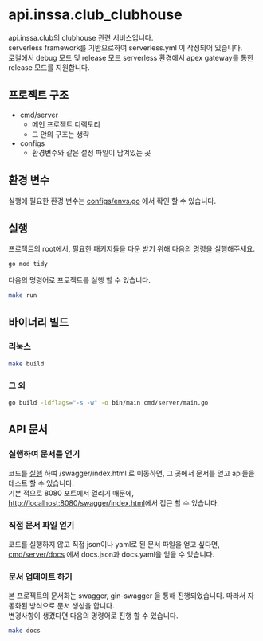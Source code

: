 # api.inssa.club_clubhouse

api.inssa.club의 clubhouse 관련 서비스입니다.  
serverless framework를 기반으로하여 serverless.yml 이 작성되어 있습니다.  
로컬에서 debug 모드 및 release 모드 serverless 환경에서 apex gateway를 통한 release 모드를 지원합니다.

## 프로젝트 구조

-   cmd/server
    -   메인 프로젝트 디렉토리
    -   그 안의 구조는 생략
-   configs
    -   환경변수와 같은 설정 파일이 담겨있는 곳

## 환경 변수

실행에 필요한 환경 변수는 [configs/envs.go](./configs/envs.go) 에서 확인 할 수 있습니다.

## <a name="execution"></a>실행

프로젝트의 root에서, 필요한 패키지들을 다운 받기 위해 다음의 명령을 실행해주세요.

```sh
go mod tidy
```

다음의 명령어로 프로젝트를 실행 할 수 있습니다.

```sh
make run
```

## 바이너리 빌드

### 리눅스

```sh
make build
```

### 그 외

```sh
go build -ldflags="-s -w" -o bin/main cmd/server/main.go
```

## API 문서

### 실행하여 문서를 얻기

코드를 [실행](#execution) 하여 /swagger/index.html 로 이동하면, 그 곳에서 문서를 얻고 api들을 테스트 할 수 있습니다.  
기본 적으로 8080 포트에서 열리기 때문에, <http://localhost:8080/swagger/index.html>에서 접근 할 수 있습니다.

### 직접 문서 파일 얻기

코드를 실행하지 않고 직접 json이나 yaml로 된 문서 파일을 얻고 싶다면, [cmd/server/docs](./cmd/server/docs) 에서 docs.json과 docs.yaml을 얻을 수 있습니다.

### 문서 업데이트 하기

본 프로젝트의 문서화는 swagger, gin-swagger 을 통해 진행되었습니다. 따라서 자동화된 방식으로 문서 생성을 합니다.  
변경사항이 생겼다면 다음의 명령어로 진행 할 수 있습니다.

```sh
make docs
```
